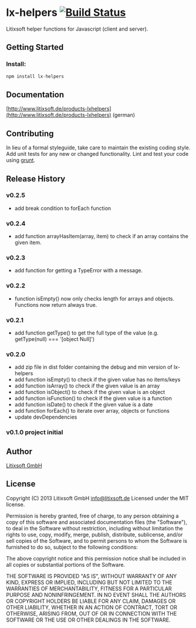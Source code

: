 # lx-helpers [![Build Status](https://travis-ci.org/litixsoft/lx-helpers.png?branch=master)](https://travis-ci.org/litixsoft/lx-helpers)

Litixsoft helper functions for Javascript (client and server).

## Getting Started

### Install:

```javascript
npm install lx-helpers
```

## Documentation
[http://www.litixsoft.de/products-lxhelpers](http://www.litixsoft.de/products-lxhelpers) (german)

## Contributing
In lieu of a formal styleguide, take care to maintain the existing coding style. Add unit tests for any new or changed functionality. Lint and test your code using [grunt](http://gruntjs.com/).

## Release History
### v0.2.5
* add break condition to forEach function

### v0.2.4
* add function arrayHasItem(array, item) to check if an array contains the given item.

### v0.2.3
* add function for getting a TypeError with a message.

### v0.2.2
* function isEmpty() now only checks length for arrays and objects. Functions now return always true.

### v0.2.1
* add function getType() to get the full type of the value (e.g. getType(null) === '[object Null]')

### v0.2.0
* add zip file in dist folder containing the debug and min version of lx-helpers
* add function isEmpty() to check if the given value has no items/keys
* add function isArray() to check if the given value is an array
* add function isObject() to check if the given value is an object
* add function isFunction() to check if the given value is a function
* add function isDate() to check if the given value is a date
* add function forEach() to iterate over array, objects or functions
* update devDependencies

### v0.1.0 project initial

## Author
[Litixsoft GmbH](http://www.litixsoft.de)

## License
Copyright (C) 2013 Litixsoft GmbH <info@litixsoft.de>
Licensed under the MIT license.

Permission is hereby granted, free of charge, to any person obtaining a copy
of this software and associated documentation files (the "Software"), to deal
in the Software without restriction, including without limitation the rights
to use, copy, modify, merge, publish, distribute, sublicense, and/or sell
copies of the Software, and to permit persons to whom the Software is
furnished to do so, subject to the following conditions:

The above copyright notice and this permission notice shall be included in
all copies or substantial portions of the Software.

THE SOFTWARE IS PROVIDED "AS IS", WITHOUT WARRANTY OF ANY KIND, EXPRESS OR
IMPLIED, INCLUDING BUT NOT LIMITED TO THE WARRANTIES OF MERCHANTABILITY,
FITNESS FOR A PARTICULAR PURPOSE AND NONINFRINGEMENT. IN NO EVENT SHALL THE
AUTHORS OR COPYRIGHT HOLDERS BE LIABLE FOR ANY CLAIM, DAMAGES OR OTHER
LIABILITY, WHETHER IN AN ACTION OF CONTRACT, TORT OR OTHERWISE, ARISING FROM,
OUT OF OR IN CONNECTION WITH THE SOFTWARE OR THE USE OR OTHER DEALINGS IN
THE SOFTWARE.